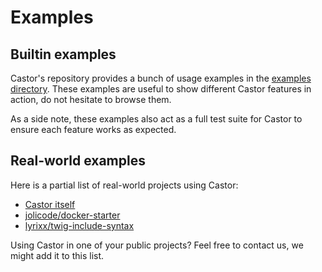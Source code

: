 # Examples

## Builtin examples

Castor's repository provides a bunch of usage examples in the
[examples directory](https://github.com/jolicode/castor/tree/main/examples).
These examples are useful to show different Castor features in action, do not
hesitate to browse them.

As a side note, these examples also act as a full test suite for Castor to
ensure each feature works as expected.

## Real-world examples

Here is a partial list of real-world projects using Castor:

- [Castor itself](https://github.com/jolicode/castor/blob/main/castor.php)
- [jolicode/docker-starter](https://github.com/jolicode/docker-starter/blob/main/castor.php)
- [lyrixx/twig-include-syntax](https://github.com/lyrixx/twig-include-syntax/blob/main/castor.php)

Using Castor in one of your public projects? Feel free to contact us, we might
add it to this list.
